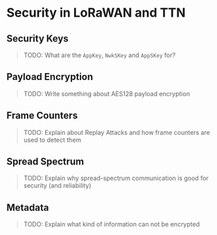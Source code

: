 # Security in LoRaWAN and TTN

## Security Keys

> TODO: What are the `AppKey`, `NwkSKey` and `AppSKey` for?

## Payload Encryption

> TODO: Write something about AES128 payload encryption

## Frame Counters

> TODO: Explain about Replay Attacks and how frame counters are used to detect them

## Spread Spectrum

> TODO: Explain why spread-spectrum communication is good for security (and reliability)

## Metadata

> TODO: Explain what kind of information can not be encrypted
